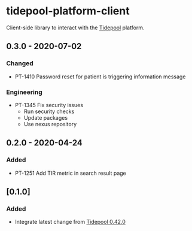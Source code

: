 # tidepool-platform-client
Client-side library to interact with the [Tidepool](http://tidepool.org/) platform.

## 0.3.0 - 2020-07-02
###  Changed
- PT-1410 Password reset for patient is triggering information message
### Engineering
- PT-1345 Fix security issues
  - Run security checks
  - Update packages
  - Use nexus repository

## 0.2.0 - 2020-04-24
###  Added
- PT-1251 Add TIR metric in search result page

## [0.1.0]
###  Added
- Integrate latest change from [Tidepool 0.42.0](https://github.com/tidepool-org/platform-client/releases/tag/v0.42.0)
